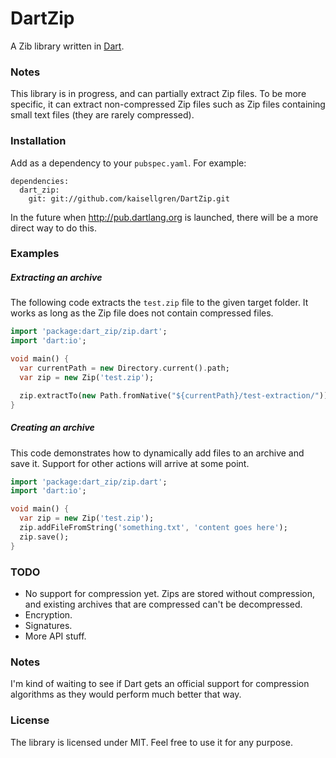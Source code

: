 DartZip
==
A Zib library written in [Dart](http://dartlang.org).

### Notes

This library is in progress, and can partially extract Zip files. To be more specific, it can extract non-compressed Zip files
such as Zip files containing small text files (they are rarely compressed).

### Installation

Add as a dependency to your ```pubspec.yaml```. For example:

```
dependencies:
  dart_zip:
    git: git://github.com/kaisellgren/DartZip.git
```

In the future when http://pub.dartlang.org is launched, there will be a more direct way to do this.

### Examples

##### Extracting an archive

The following code extracts the `test.zip` file to the given target folder. It works as long as the Zip file does not contain compressed files.

```dart
import 'package:dart_zip/zip.dart';
import 'dart:io';

void main() {
  var currentPath = new Directory.current().path;
  var zip = new Zip('test.zip');

  zip.extractTo(new Path.fromNative("${currentPath}/test-extraction/"));
}
```

##### Creating an archive

This code demonstrates how to dynamically add files to an archive and save it. Support for other actions will arrive at some point.

```dart
import 'package:dart_zip/zip.dart';
import 'dart:io';

void main() {
  var zip = new Zip('test.zip');
  zip.addFileFromString('something.txt', 'content goes here');
  zip.save();
}
```

### TODO

- No support for compression yet. Zips are stored without compression, and existing archives that are compressed can't be decompressed.
- Encryption.
- Signatures.
- More API stuff.

### Notes

I'm kind of waiting to see if Dart gets an official support for compression algorithms as they would perform much better that way.

### License
The library is licensed under MIT. Feel free to use it for any purpose.